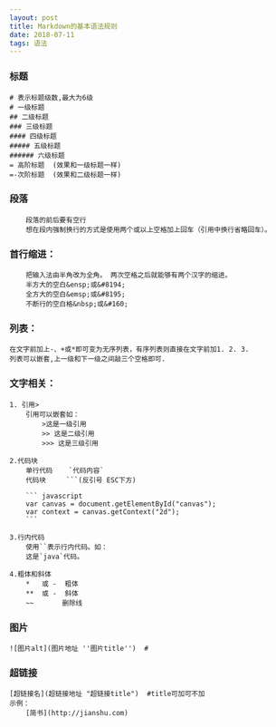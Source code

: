 ```yaml
--- 
layout: post
title: Markdown的基本语法规则
date: 2018-07-11 
tags: 语法
--- 
```


### 标题
    # 表示标题级数,最大为6级
    # 一级标题
    ## 二级标题
    ### 三级标题
    #### 四级标题
    ##### 五级标题
    ###### 六级标题
    = 高阶标题  (效果和一级标题一样)
    =-次阶标题  (效果和二级标题一样)

    
### 段落

        段落的前后要有空行
        想在段内强制换行的方式是使用两个或以上空格加上回车（引用中换行省略回车）。

### 首行缩进：
        把输入法由半角改为全角。 两次空格之后就能够有两个汉字的缩进。
        半方大的空白&ensp;或&#8194;
        全方大的空白&emsp;或&#8195;
        不断行的空白格&nbsp;或&#160;


### 列表：
    在文字前加上-、+或*即可变为无序列表，有序列表则直接在文字前加1. 2. 3.
    列表可以嵌套,上一级和下一级之间敲三个空格即可.

### 文字相关：
    1. 引用>
        引用可以嵌套如：
            >这是一级引用
            >> 这是二级引用
            >>> 这是三级引用

    2.代码块
        单行代码    `代码内容`
        代码块     ```(反引号 ESC下方)
        
        ``` javascript
        var canvas = document.getElementById("canvas");
        var context = canvas.getContext("2d");
        ```

    3.行内代码
        使用``表示行内代码。如：
        这是`java`代码。

    4.粗体和斜体
        *   或 -  粗体 
        **  或 -  斜体 
        ~~       删除线
### 图片
    ![图片alt](图片地址 ''图片title'')  #
    
### 超链接
    [超链接名](超链接地址 "超链接title")  #title可加可不加
    示例：
        [简书](http://jianshu.com)
